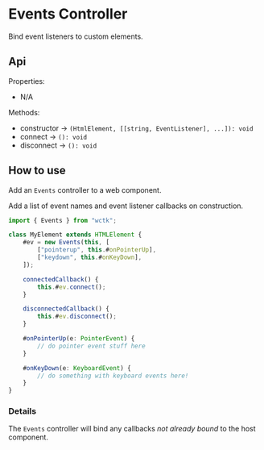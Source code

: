 # Events Controller

Bind event listeners to custom elements.

## Api

Properties:

- N/A

Methods:

- constructor -> `(HtmlElement, [[string, EventListener], ...]): void`
- connect -> `(): void`
- disconnect -> `(): void`

## How to use

Add an `Events` controller to a web component.

Add a list of event names and event listener callbacks on construction.

```ts
import { Events } from "wctk";

class MyElement extends HTMLElement {
	#ev = new Events(this, [
		["pointerup", this.#onPointerUp],
		["keydown", this.#onKeyDown],
	]);

	connectedCallback() {
		this.#ev.connect();
	}

	disconnectedCallback() {
		this.#ev.disconnect();
	}

	#onPointerUp(e: PointerEvent) {
		// do pointer event stuff here
	}

	#onKeyDown(e: KeyboardEvent) {
		// do something with keyboard events here!
	}
}
```

### Details

The `Events` controller will bind any callbacks _not already bound_ to the host component.
